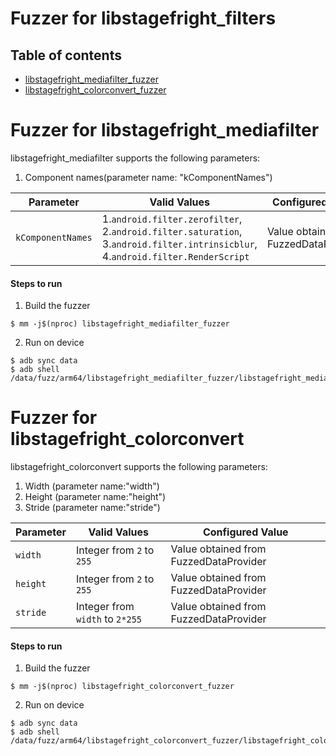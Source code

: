 # Fuzzer for libstagefright_filters

## Table of contents
+ [libstagefright_mediafilter_fuzzer](#mediafilter)
+ [libstagefright_colorconvert_fuzzer](#colorconvert)

# <a name="mediafilter"></a> Fuzzer for libstagefright_mediafilter
libstagefright_mediafilter supports the following parameters:
1. Component names(parameter name: "kComponentNames")

| Parameter| Valid Values| Configured Value|
|------------- |-------------| ----- |
|`kComponentNames`| 1.`android.filter.zerofilter`, 2.`android.filter.saturation`, 3.`android.filter.intrinsicblur`, 4.`android.filter.RenderScript` |Value obtained from FuzzedDataProvider|

#### Steps to run
1. Build the fuzzer
```
$ mm -j$(nproc) libstagefright_mediafilter_fuzzer
```
2. Run on device
```
$ adb sync data
$ adb shell /data/fuzz/arm64/libstagefright_mediafilter_fuzzer/libstagefright_mediafilter_fuzzer
```
# <a name="colorconvert"></a> Fuzzer for libstagefright_colorconvert
libstagefright_colorconvert supports the following parameters:
1. Width (parameter name:"width")
2. Height (parameter name:"height")
3. Stride (parameter name:"stride")

| Parameter| Valid Values| Configured Value|
|------------- |-------------| ----- |
|`width`|Integer from `2` to `255` |Value obtained from FuzzedDataProvider|
|`height`|Integer from `2` to `255` |Value obtained from FuzzedDataProvider|
|`stride`|Integer from `width` to `2*255` |Value obtained from FuzzedDataProvider|

#### Steps to run
1. Build the fuzzer
```
$ mm -j$(nproc) libstagefright_colorconvert_fuzzer
```
2. Run on device
```
$ adb sync data
$ adb shell /data/fuzz/arm64/libstagefright_colorconvert_fuzzer/libstagefright_colorconvert_fuzzer
```
